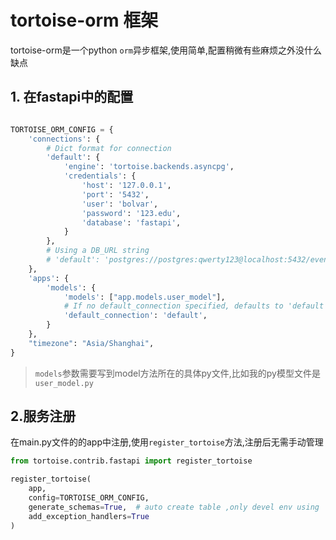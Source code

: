 # tortoise-orm 框架
tortoise-orm是一个python `orm`异步框架,使用简单,配置稍微有些麻烦之外没什么缺点

## 1. 在fastapi中的配置

```python

TORTOISE_ORM_CONFIG = {
    'connections': {
        # Dict format for connection
        'default': {
            'engine': 'tortoise.backends.asyncpg',
            'credentials': {
                'host': '127.0.0.1',
                'port': '5432',
                'user': 'bolvar',
                'password': '123.edu',
                'database': 'fastapi',
            }
        },
        # Using a DB_URL string
        # 'default': 'postgres://postgres:qwerty123@localhost:5432/events'
    },
    'apps': {
        'models': {
            'models': ["app.models.user_model"],
            # If no default_connection specified, defaults to 'default'
            'default_connection': 'default',
        }
    },
    "timezone": "Asia/Shanghai",
}
```
> `models`参数需要写到model方法所在的具体py文件,比如我的py模型文件是`user_model.py`
## 2.服务注册
在main.py文件的的app中注册,使用`register_tortoise`方法,注册后无需手动管理
```python
from tortoise.contrib.fastapi import register_tortoise

register_tortoise(
    app,
    config=TORTOISE_ORM_CONFIG,
    generate_schemas=True,  # auto create table ,only devel env using
    add_exception_handlers=True
)
```